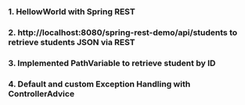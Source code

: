 ### 1. HellowWorld with Spring REST
### 2. http://localhost:8080/spring-rest-demo/api/students to retrieve students JSON via REST
### 3. Implemented PathVariable to retrieve student by ID
### 4. Default and custom Exception Handling with ControllerAdvice